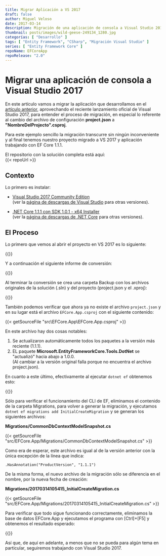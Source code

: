 ```yaml
---
title: Migrar Aplicación a VS 2017
draft: false
author: Miguel Veloso
date: 2017-03-14
description: Migración de una aplicación de consola a Visual Studio 2017 para entender el proceso.
thumbnail: posts/images/wild-geese-249134_1280.jpg
categorías: [ "Desarrollo" ]
tags: [ "Entity Framework", "CSharp", "Migración Visual Studio" ]
series: [ "Entity Framework Core" ]
repoName: EFCoreApp
repoRelease: "2.0"
---
```


# Migrar una aplicación de consola a Visual Studio 2017

En este artículo vamos a migrar la aplicación que desarrollamos en el [artículo anterior](/posts/crear-aplicacion-ef-core), aprovechando el reciente lanzamiento oficial de Visual Studio 2017, para entender el proceso de migración, en especial lo referente al cambio del archivo de configuración **project.json** a **"NombreDelProjecto".csproj**.

Para este ejemplo sencillo la migración transcurre sin ningún inconveniente y al final tenemos nuestro proyecto migrado a VS 2017 y aplicación trabajando con EF Core 1.1.1.

El repositorio con la solución completa está aquí:  
{{< repoUrl >}}

## Contexto

Lo primero es instalar:

* [Visual Studio 2017 Community Edition](https://www.visualstudio.com/es/thank-you-downloading-visual-studio/?sku=Community&rel=15)  
(ver la [página de descargas de Visual Studio](https://www.visualstudio.com/es/downloads/) para otras versiones).

* [.NET Core 1.1.1 con SDK 1.0.1 - x64 Installer](https://go.microsoft.com/fwlink/?linkid=843448)  
(ver la [página de descargas de .NET Core](https://github.com/dotnet/core/blob/master/release-notes/download-archive.md) para otras versiones).

## El Proceso

Lo primero que vemos al abrir el proyecto en VS 2017 es lo siguiente:

{{<img-popup src="/posts/images/devenv_2017-03-13_17-49-26.png">}}

Y a continuación el siguiente informe de conversión:

{{<img-popup src="/posts/images/chrome_2017-03-13_17-50-25.png">}}

Al terminar la conversión se crea una carpeta Backup con los archivos originales de la solución (.sln) y del proyecto (project.json y el .xproj):

{{<img-popup src="/posts/images/explorer_2017-03-14_10-03-33.png">}}

También podemos verificar que ahora ya no existe el archivo ```project.json``` y en su lugar está el archivo ```EFCore.App.csproj``` con el siguiente contenido:

{{< getSourceFile "src\EFCore.App\EFCore.App.csproj" >}}

En este archivo hay dos cosas notables:

1. Se actualizaron automáticamente todos los paquetes a la versión más reciente (1.1.1).
2. EL paquete **Microsoft.EntityFrameworkCore.Tools.DotNet** se "actualizó" hacia abajo a 1.0.0.  
(Al cambiar a la versión original falla porque no encuentra el archivo project.json).

En cuanto a este último, efectivamente al ejecutar ```dotnet ef``` obtenemos esto:

{{<img-popup src="/posts/images/cmd_2017-03-14_10-43-14.png">}}

Sólo para verificar el funcionamiento del CLI de EF, eliminamos el contenido de la carpeta Migrations, para volver a generar la migración, y ejecutamos ```dotnet ef migrations add InitialCreateMigration``` y se generan los siguientes archivos:

**Migrations/CommonDbContextModelSnapshot.cs**

{{< getSourceFile "src/EFCore.App/Migrations/CommonDbContextModelSnapshot.cs" >}}

Como era de esperar, este archivo es igual al de la versión anterior con la única excepción de la línea que indica:

    .HasAnnotation("ProductVersion", "1.1.1")

De la misma forma, el nuevo archivo de la migración sólo se diferencia en el nombre, por la nueva fecha de creación:

**Migrations/20170314105415_InitialCreateMigration.cs**

{{< getSourceFile "src/EFCore.App/Migrations/20170314105415_InitialCreateMigration.cs" >}}

Para verificar que todo sigue funcionando correctamente, eliminamos la base de datos EFCore.App y ejecutamos el programa con [Ctrl]+[F5] y obtenemos el resultado esperado:

{{<img-popup src="/posts/images/cmd_2017-03-14_11-07-49.png">}}

Así que, de aquí en adelante, a menos que no se pueda para algún tema en particular, seguiremos trabajando con Visual Studio 2017.
